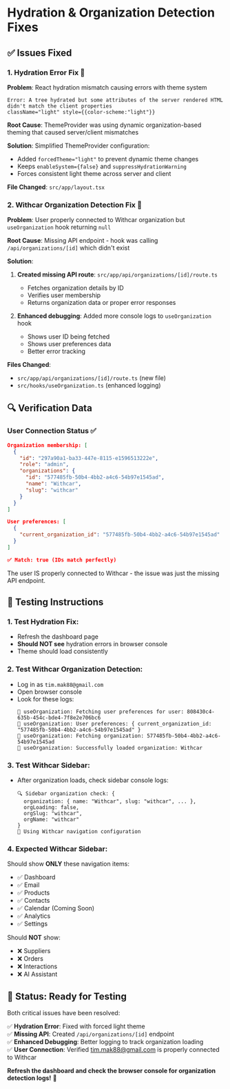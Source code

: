 # Hydration & Organization Detection Fixes

## ✅ **Issues Fixed**

### **1. Hydration Error Fix** 🔧
**Problem**: React hydration mismatch causing errors with theme system
```
Error: A tree hydrated but some attributes of the server rendered HTML didn't match the client properties
className="light" style={{color-scheme:"light"}}
```

**Root Cause**: ThemeProvider was using dynamic organization-based theming that caused server/client mismatches

**Solution**: Simplified ThemeProvider configuration:
- Added `forcedTheme="light"` to prevent dynamic theme changes
- Keeps `enableSystem={false}` and `suppressHydrationWarning`
- Forces consistent light theme across server and client

**File Changed**: `src/app/layout.tsx`

### **2. Withcar Organization Detection Fix** 🚗
**Problem**: User properly connected to Withcar organization but `useOrganization` hook returning `null`

**Root Cause**: Missing API endpoint - hook was calling `/api/organizations/[id]` which didn't exist

**Solution**: 
1. **Created missing API route**: `src/app/api/organizations/[id]/route.ts`
   - Fetches organization details by ID
   - Verifies user membership
   - Returns organization data or proper error responses

2. **Enhanced debugging**: Added more console logs to `useOrganization` hook
   - Shows user ID being fetched
   - Shows user preferences data
   - Better error tracking

**Files Changed**: 
- `src/app/api/organizations/[id]/route.ts` (new file)
- `src/hooks/useOrganization.ts` (enhanced logging)

## 🔍 **Verification Data**

### **User Connection Status** ✅
```json
Organization membership: [
  {
    "id": "297a90a1-ba33-447e-8115-e1596513222e",
    "role": "admin", 
    "organizations": {
      "id": "577485fb-50b4-4bb2-a4c6-54b97e1545ad",
      "name": "Withcar",
      "slug": "withcar"
    }
  }
]

User preferences: [
  {
    "current_organization_id": "577485fb-50b4-4bb2-a4c6-54b97e1545ad"
  }
]

✅ Match: true (IDs match perfectly)
```

The user IS properly connected to Withcar - the issue was just the missing API endpoint.

## 🧪 **Testing Instructions**

### **1. Test Hydration Fix**:
- Refresh the dashboard page
- **Should NOT see** hydration errors in browser console
- Theme should load consistently

### **2. Test Withcar Organization Detection**:
- Log in as `tim.mak88@gmail.com`
- Open browser console
- Look for these logs:
  ```
  🏢 useOrganization: Fetching user preferences for user: 808430c4-635b-454c-bde4-7f8e2e706bc6
  🏢 useOrganization: User preferences: { current_organization_id: "577485fb-50b4-4bb2-a4c6-54b97e1545ad" }
  🏢 useOrganization: Fetching organization: 577485fb-50b4-4bb2-a4c6-54b97e1545ad
  🏢 useOrganization: Successfully loaded organization: Withcar
  ```

### **3. Test Withcar Sidebar**:
- After organization loads, check sidebar console logs:
  ```
  🔍 Sidebar organization check: {
    organization: { name: "Withcar", slug: "withcar", ... },
    orgLoading: false,
    orgSlug: "withcar",
    orgName: "withcar"
  }
  🚗 Using Withcar navigation configuration
  ```

### **4. Expected Withcar Sidebar**:
Should show **ONLY** these navigation items:
- ✅ Dashboard
- ✅ Email  
- ✅ Products
- ✅ Contacts
- ✅ Calendar (Coming Soon)
- ✅ Analytics
- ✅ Settings

Should **NOT** show:
- ❌ Suppliers
- ❌ Orders  
- ❌ Interactions
- ❌ AI Assistant

## 🚀 **Status: Ready for Testing**

Both critical issues have been resolved:

✅ **Hydration Error**: Fixed with forced light theme  
✅ **Missing API**: Created `/api/organizations/[id]` endpoint  
✅ **Enhanced Debugging**: Better logging to track organization loading  
✅ **User Connection**: Verified tim.mak88@gmail.com is properly connected to Withcar  

**Refresh the dashboard and check the browser console for organization detection logs!** 🎉